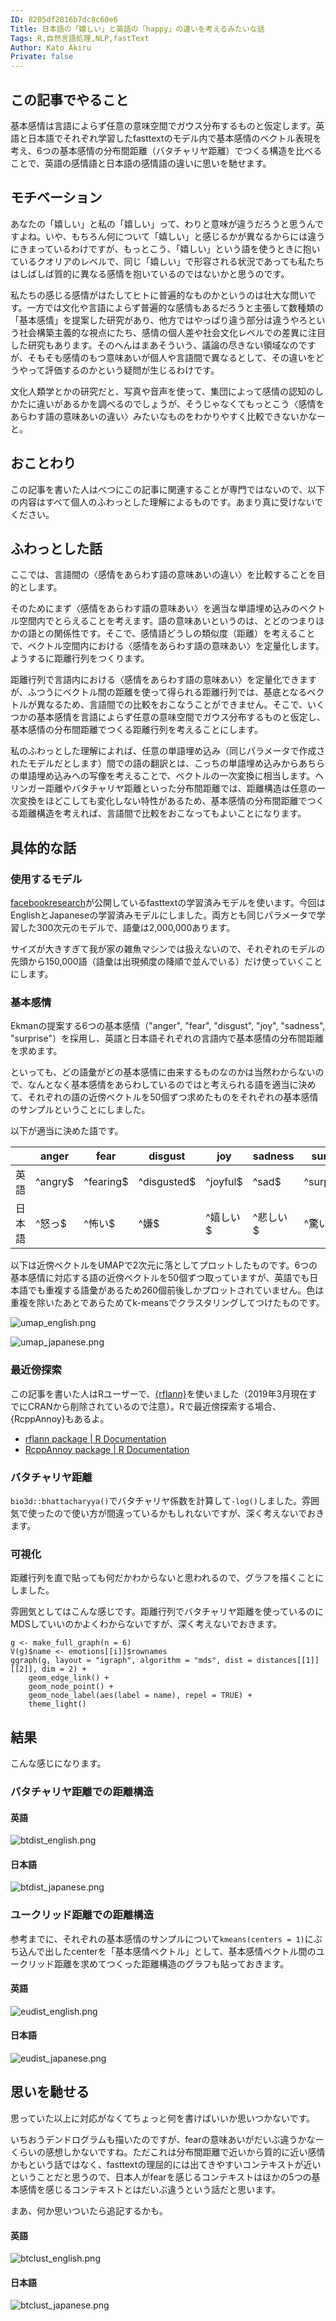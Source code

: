 ```yaml
---
ID: 8205df2816b7dc8c60e6
Title: 日本語の「嬉しい」と英語の「happy」の違いを考えるみたいな話
Tags: R,自然言語処理,NLP,fastText
Author: Kato Akiru
Private: false
---
```


## この記事でやること

基本感情は言語によらず任意の意味空間でガウス分布するものと仮定します。英語と日本語でそれぞれ学習したfasttextのモデル内で基本感情のベクトル表現を考え、6つの基本感情の分布間距離（バタチャリヤ距離）でつくる構造を比べることで、英語の感情語と日本語の感情語の違いに思いを馳せます。

## モチベーション

あなたの「嬉しい」と私の「嬉しい」って、わりと意味が違うだろうと思うんですよね。いや、もちろん何について「嬉しい」と感じるかが異なるからには違うにきまっているわけですが、もっとこう、「嬉しい」という語を使うときに抱いているクオリアのレベルで、同じ「嬉しい」で形容される状況であっても私たちはしばしば質的に異なる感情を抱いているのではないかと思うのです。

私たちの感じる感情がはたしてヒトに普遍的なものかというのは壮大な問いです。一方では文化や言語によらず普遍的な感情もあるだろうと主張して数種類の「基本感情」を提案した研究があり、他方ではやっぱり違う部分は違うやろという社会構築主義的な視点にたち、感情の個人差や社会文化レベルでの差異に注目した研究もあります。そのへんはまあそういう、議論の尽きない領域なのですが、そもそも感情のもつ意味あいが個人や言語間で異なるとして、その違いをどうやって評価するのかという疑問が生じるわけです。

文化人類学とかの研究だと、写真や音声を使って、集団によって感情の認知のしかたに違いがあるかを調べるのでしょうが、そうじゃなくてもっとこう〈感情をあらわす語の意味あいの違い〉みたいなものをわかりやすく比較できないかなーと。

## おことわり

この記事を書いた人はべつにこの記事に関連することが専門ではないので、以下の内容はすべて個人のふわっとした理解によるものです。あまり真に受けないでください。

## ふわっとした話

ここでは、言語間の〈感情をあらわす語の意味あいの違い〉を比較することを目的とします。

そのためにまず〈感情をあらわす語の意味あい〉を適当な単語埋め込みのベクトル空間内でとらえることを考えます。語の意味あいというのは、とどのつまりほかの語との関係性です。そこで、感情語どうしの類似度（距離）を考えることで、ベクトル空間内における〈感情をあらわす語の意味あい〉を定量化します。ようするに距離行列をつくります。

距離行列で言語内における〈感情をあらわす語の意味あい〉を定量化できますが、ふつうにベクトル間の距離を使って得られる距離行列では、基底となるベクトルが異なるため、言語間での比較をおこなうことができません。そこで、いくつかの基本感情を言語によらず任意の意味空間でガウス分布するものと仮定し、基本感情の分布間距離でつくる距離行列を考えることにします。

私のふわっとした理解によれば、任意の単語埋め込み（同じパラメータで作成されたモデルだとします）間での語の翻訳とは、こっちの単語埋め込みからあちらの単語埋め込みへの写像を考えることで、ベクトルの一次変換に相当します。ヘリンガー距離やバタチャリヤ距離といった分布間距離では、距離構造は任意の一次変換をほどこしても変化しない特性があるため、基本感情の分布間距離でつくる距離構造を考えれば、言語間で比較をおこなってもよいことになります。

## 具体的な話

### 使用するモデル

[facebookresearch](https://github.com/facebookresearch/fastText/blob/master/docs/crawl-vectors.md)が公開しているfasttextの学習済みモデルを使います。今回はEnglishとJapaneseの学習済みモデルにしました。両方とも同じパラメータで学習した300次元のモデルで、語彙は2,000,000あります。

サイズが大きすぎて我が家の雑魚マシンでは扱えないので、それぞれのモデルの先頭から150,000語（語彙は出現頻度の降順で並んでいる）だけ使っていくことにします。

### 基本感情

Ekmanの提案する6つの基本感情（"anger", "fear", "disgust", "joy", "sadness", "surprise"）を採用し、英語と日本語それぞれの言語内で基本感情の分布間距離を求めます。

といっても、どの語彙がどの基本感情に由来するものなのかは当然わからないので、なんとなく基本感情をあらわしているのではと考えられる語を適当に決めて、それぞれの語の近傍ベクトルを50個ずつ求めたものをそれぞれの基本感情のサンプルということにしました。

以下が適当に決めた語です。

|        | anger   | fear      | disgust     | joy      | sadness  | surprise    |
| ------ | ------- | --------- | ----------- | -------- | -------- | ----------- |
| 英語   | ^angry$ | ^fearing$ | ^disgusted$ | ^joyful$ | ^sad$    | ^surprised$ |
| 日本語 | ^怒っ$  | ^怖い$    | ^嫌$        | ^嬉しい$ | ^悲しい$ | ^驚い$      |

以下は近傍ベクトルをUMAPで2次元に落としてプロットしたものです。6つの基本感情に対応する語の近傍ベクトルを50個ずつ取っていますが、英語でも日本語でも重複する語彙があるため260個前後しかプロットされていません。色は重複を除いたあとであらためてk-meansでクラスタリングしてつけたものです。

![umap_english.png](https://qiita-image-store.s3.amazonaws.com/0/228173/c94dc4a2-7f67-fb14-f6f7-33abd2f12d93.png)

![umap_japanese.png](https://qiita-image-store.s3.amazonaws.com/0/228173/fae98418-4d1d-381b-2b6f-d96746d858d0.png)

### 最近傍探索

この記事を書いた人はRユーザーで、[{rflann}](https://github.com/YeeJeremy/rflann)を使いました（2019年3月現在すでにCRANから削除されているので注意）。Rで最近傍探索する場合、{RcppAnnoy}もあるよ。

- [rflann package | R Documentation](https://www.rdocumentation.org/packages/rflann/versions/1.3)
- [RcppAnnoy package | R Documentation](https://www.rdocumentation.org/packages/RcppAnnoy/versions/0.0.11)

### バタチャリヤ距離

`bio3d::bhattacharyya()`でバタチャリヤ係数を計算して`-log()`しました。雰囲気で使ったので使い方が間違っているかもしれないですが、深く考えないでおきます。

### 可視化

距離行列を直で貼っても何だかわからないと思われるので、グラフを描くことにしました。

雰囲気としてはこんな感じです。距離行列でバタチャリヤ距離を使っているのにMDSしていいのかよくわからないですが、深く考えないでおきます。

```{ggraph.R}
g <- make_full_graph(n = 6)
V(g)$name <- emotions[[i]]$rownames
ggraph(g, layout = "igraph", algorithm = "mds", dist = distances[[1]][[2]], dim = 2) +
    geom_edge_link() + 
    geom_node_point() +
    geom_node_label(aes(label = name), repel = TRUE) +
    theme_light()
```
## 結果

こんな感じになります。

### バタチャリヤ距離での距離構造

#### 英語

![btdist_english.png](https://qiita-image-store.s3.amazonaws.com/0/228173/79cb7a6d-0e70-9b74-382d-6a0a511e2ee1.png)

#### 日本語

![btdist_japanese.png](https://qiita-image-store.s3.amazonaws.com/0/228173/23aaa472-3caf-ebac-af39-0cb47d1ea112.png)

### ユークリッド距離での距離構造

参考までに、それぞれの基本感情のサンプルについて`kmeans(centers = 1)`にぶち込んで出したcenterを「基本感情ベクトル」として、基本感情ベクトル間のユークリッド距離を求めてつくった距離構造のグラフも貼っておきます。

#### 英語

![eudist_english.png](https://qiita-image-store.s3.amazonaws.com/0/228173/937aa3c7-9bbe-e28a-bda3-45db89da276e.png)

#### 日本語

![eudist_japanese.png](https://qiita-image-store.s3.amazonaws.com/0/228173/b36557d7-82f8-4fe2-d059-05641e376658.png)

## 思いを馳せる

思っていた以上に対応がなくてちょっと何を書けばいいか思いつかないです。

いちおうデンドログラムも描いたのですが、fearの意味あいがだいぶ違うかなーくらいの感想しかないですね。ただこれは分布間距離で近いから質的に近い感情かもという話ではなく、fasttextの理屈的には出てきやすいコンテキストが近いということだと思うので、日本人がfearを感じるコンテキストはほかの5つの基本感情を感じるコンテキストとはだいぶ違うという話だと思います。

まあ、何か思いついたら追記するかも。

#### 英語

![btclust_english.png](https://qiita-image-store.s3.amazonaws.com/0/228173/4a783a65-848d-d761-f85d-aa759a0eecc2.png)

#### 日本語

![btclust_japanese.png](https://qiita-image-store.s3.amazonaws.com/0/228173/66a81732-b679-6ebb-500a-01a446514f80.png)

